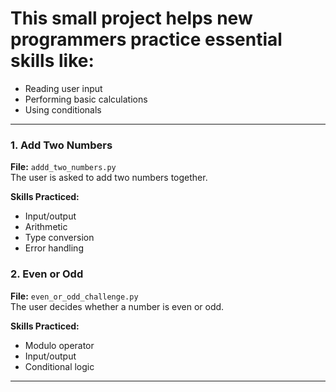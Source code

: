 # This small project helps new programmers practice essential skills like:


- Reading user input
- Performing basic calculations
- Using conditionals
---


### 1. Add Two Numbers
**File:** `addd_two_numbers.py`  
The user is asked to add two numbers together.

**Skills Practiced:**
- Input/output
- Arithmetic
- Type conversion
- Error handling

### 2. Even or Odd
**File:** `even_or_odd_challenge.py`  
The user decides whether a number is even or odd.

**Skills Practiced:**
- Modulo operator
- Input/output
- Conditional logic

---